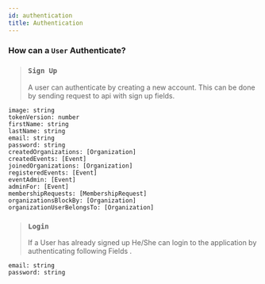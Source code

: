 ```yaml
---
id: authentication
title: Authentication
---
```


### How can a `User` Authenticate?

> ### `Sign Up`
>
> A user can authenticate by creating a new account. This can be done by sending request to api with sign up fields.

    image: string
    tokenVersion: number
    firstName: string
    lastName: string
    email: string
    password: string
    createdOrganizations: [Organization]
    createdEvents: [Event]
    joinedOrganizations: [Organization]
    registeredEvents: [Event]
    eventAdmin: [Event]
    adminFor: [Event]
    membershipRequests: [MembershipRequest]
    organizationsBlockBy: [Organization]
    organizationUserBelongsTo: [Organization]

> ### `Login`
>
> If a User has already signed up He/She can login to the application by authenticating following Fields .

    email: string
    password: string
